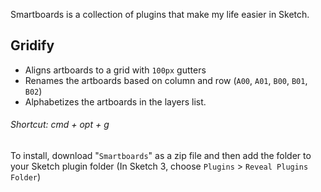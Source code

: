Smartboards is a collection of plugins that make my life easier in Sketch.

## Gridify

* Aligns artboards to a grid with `100px` gutters
* Renames the artboards based on column and row (`A00`, `A01`, `B00`, `B01`, `B02`)
* Alphabetizes the artboards in the layers list.

###### Shortcut: cmd + opt + g

To install, download "`Smartboards`" as a zip file and then add the folder to your Sketch plugin folder (In Sketch 3, choose `Plugins` > `Reveal Plugins Folder`)
